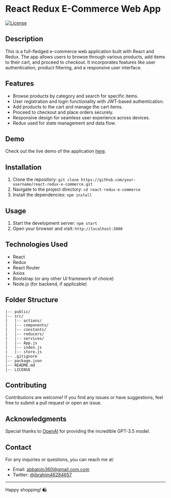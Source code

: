# React Redux E-Commerce Web App

[![License](https://img.shields.io/badge/License-MIT-blue.svg)](https://opensource.org/licenses/MIT)

## Description

This is a full-fledged e-commerce web application built with React and Redux. The app allows users to browse through various products, add items to their cart, and proceed to checkout. It incorporates features like user authentication, product filtering, and a responsive user interface.


## Features

- Browse products by category and search for specific items.
- User registration and login functionality with JWT-based authentication.
- Add products to the cart and manage the cart items.
- Proceed to checkout and place orders securely.
- Responsive design for seamless user experience across devices.
- Redux used for state management and data flow.

## Demo

Check out the live demo of the application [here](https://your-demo-link.com).

## Installation

1. Clone the repository: `git clone https://github.com/your-username/react-redux-e-commerce.git`
2. Navigate to the project directory: `cd react-redux-e-commerce`
3. Install the dependencies: `npm install`

## Usage

1. Start the development server: `npm start`
2. Open your browser and visit: `http://localhost:3000`

## Technologies Used

- React
- Redux
- React Router
- Axios
- Bootstrap (or any other UI framework of choice)
- Node.js (for backend, if applicable)

## Folder Structure

```
|-- public/
|-- src/
|   |-- actions/
|   |-- components/
|   |-- constants/
|   |-- reducers/
|   |-- services/
|   |-- App.js
|   |-- index.js
|   |-- store.js
|-- .gitignore
|-- package.json
|-- README.md
|-- LICENSE
```

## Contributing

Contributions are welcome! If you find any issues or have suggestions, feel free to submit a pull request or open an issue.

## Acknowledgments

Special thanks to [OpenAI](https://openai.com) for providing the incredible GPT-3.5 model.

## Contact

For any inquiries or questions, you can reach me at:

- Email: abbalolo360@gmail.com.com
- Twitter: [@ibrahim46284657](https://twitter.com/@ibrahim46284657)

---

Happy shopping! 🛍️
